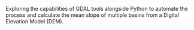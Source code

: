 Exploring the capabilities of GDAL tools alongside Python to automate the process and calculate the mean slope of multiple basins from a Digital Elevation Model (DEM).